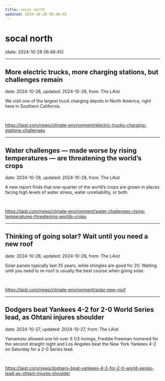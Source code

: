 ```yaml
---
title: socal north
updated: 2024-10-28 06:46:45
---
```


# socal north

(date: 2024-10-28 06:46:45)

---

## More electric trucks, more charging stations, but challenges remain

date: 2024-10-28, updated: 2024-10-28, from: The LAist

We visit one of the largest truck charging depots in North America, right here in Southern California. 

<br> 

<https://laist.com/news/climate-environment/electric-trucks-charging-stations-challenges>

---

## Water challenges — made worse by rising temperatures — are threatening the world’s crops

date: 2024-10-28, updated: 2024-10-28, from: The LAist

A new report finds that one-quarter of the world’s crops are grown in places facing high levels of water stress, water unreliability, or both. 

<br> 

<https://laist.com/news/climate-environment/water-challenges-rising-temperatures-threatening-worlds-crops>

---

## Thinking of going solar? Wait until you need a new roof

date: 2024-10-28, updated: 2024-10-28, from: The LAist

Solar panels typically last 25 years, while shingles are good for 20. Waiting until you need to re-roof is usually the best course when going solar. 

<br> 

<https://laist.com/news/climate-environment/solar-new-roof>

---

## Dodgers beat Yankees 4-2 for 2-0 World Series lead, as Ohtani injures shoulder

date: 2024-10-27, updated: 2024-10-27, from: The LAist

Yamamoto allowed one hit over 6 1/3 innings, Freddie Freeman homered for the second straight night and Los Angeles beat the New York Yankees 4-2 on Saturday for a 2-0 Series lead. 

<br> 

<https://laist.com/news/dodgers-beat-yankees-4-2-for-2-0-world-series-lead-as-ohtani-injures-shoulder>

